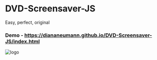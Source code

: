 # DVD-Screensaver-JS
Easy, perfect, original 

### Demo - https://diananeumann.github.io/DVD-Screensaver-JS/index.html
![logo](https://user-images.githubusercontent.com/56086653/94368400-7d55f800-00ec-11eb-8185-595368a85293.gif)

